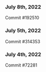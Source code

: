 ### July 8th, 2022

Commit #192510

### July 5th, 2022

Commit #314353


### July 4th, 2022

Commit #72281
